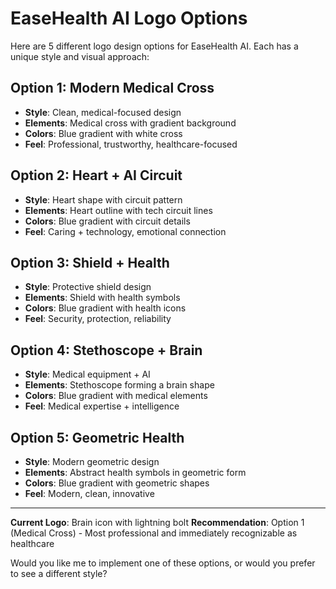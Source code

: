 # EaseHealth AI Logo Options

Here are 5 different logo design options for EaseHealth AI. Each has a unique style and visual approach:

## Option 1: Modern Medical Cross
- **Style**: Clean, medical-focused design
- **Elements**: Medical cross with gradient background
- **Colors**: Blue gradient with white cross
- **Feel**: Professional, trustworthy, healthcare-focused

## Option 2: Heart + AI Circuit
- **Style**: Heart shape with circuit pattern
- **Elements**: Heart outline with tech circuit lines
- **Colors**: Blue gradient with circuit details
- **Feel**: Caring + technology, emotional connection

## Option 3: Shield + Health
- **Style**: Protective shield design
- **Elements**: Shield with health symbols
- **Colors**: Blue gradient with health icons
- **Feel**: Security, protection, reliability

## Option 4: Stethoscope + Brain
- **Style**: Medical equipment + AI
- **Elements**: Stethoscope forming a brain shape
- **Colors**: Blue gradient with medical elements
- **Feel**: Medical expertise + intelligence

## Option 5: Geometric Health
- **Style**: Modern geometric design
- **Elements**: Abstract health symbols in geometric form
- **Colors**: Blue gradient with geometric shapes
- **Feel**: Modern, clean, innovative

---

**Current Logo**: Brain icon with lightning bolt
**Recommendation**: Option 1 (Medical Cross) - Most professional and immediately recognizable as healthcare

Would you like me to implement one of these options, or would you prefer to see a different style?

